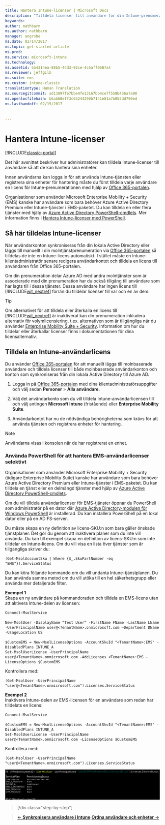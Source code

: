 ```yaml
---
title: Hantera Intune-licenser | Microsoft Docs
description: "Tilldela licenser till användare för din Intune-prenumeration"
keywords: 
author: nathbarn
ms.author: nathbarn
manager: angrobe
ms.date: 02/14/2017
ms.topic: get-started-article
ms.prod: 
ms.service: microsoft-intune
ms.technology: 
ms.assetid: bb4314ea-88b5-44d3-92ce-4c6aff0587a4
ms.reviewer: jeffgilb
ms.suite: ems
ms.custom: intune-classic
translationtype: Human Translation
ms.sourcegitcommit: ad13897fe7bbe4fe13167bb4ce7f558b436a7a90
ms.openlocfilehash: b6ab60eff3c65244290b7141e81a7b052dd790ed
ms.lasthandoff: 02/15/2017


---
```


# <a name="manage-intune-licenses"></a>Hantera Intune-licenser

[!INCLUDE[classic-portal](../includes/classic-portal.md)]

Det här avsnittet beskriver hur administratörer kan tilldela Intune-licenser till användare så att de kan hantera sina enheter.

Innan användarna kan logga in för att använda Intune-tjänsten eller registrera sina enheter för hantering måste du först tilldela varje användare en licens för Intune-prenumerationen med hjälp av [Office 365-portalen](http://go.microsoft.com/fwlink/p/?LinkId=698854).

Organisationer som använder Microsoft Enterprise Mobility + Security (EMS) kanske har användare som bara behöver Azure Active Directory Premium eller Intune-tjänster i EMS-paketet. Du kan tilldela en eller flera tjänster med hjälp av [Azure Active Directory PowerShell-cmdlets](https://msdn.microsoft.com/library/jj151815.aspx). Mer information finns i [Hantera Intune-licenser med PowerShell](start-with-a-paid-subscription-to-microsoft-intune-step-4-posh.md).

## <a name="how-intune-licenses-are-assigned"></a>Så här tilldelas Intune-licenser
När användarkonton synkroniseras från din lokala Active Directory eller läggs till manuellt i din molntjänstprenumeration via [Office 365-portalen](http://go.microsoft.com/fwlink/p/?LinkId=698854) så tilldelas de inte en Intune-licens automatiskt. I stället måste en Intune-klientadministratör senare redigera användarkontot och tilldela en licens till användaren från Office 365-portalen.

Om din prenumeration delar Azure AD med andra molntjänster som är associerade med din prenumeration har du också tillgång till användare som har lagts till i dessa tjänster. Dessa användare har ingen licens till [!INCLUDE[wit_nextref](../includes/wit_nextref_md.md)] förrän du tilldelar licenser till var och en av dem.

> [!TIP]
> Om alternativet för att tilldela eller återkalla en licens till [!INCLUDE[wit_nextref](../includes/wit_nextref_md.md)] är inaktiverat kan din prenumeration inkludera alternativ för volymlicensiering, t.ex. alternativen som är tillgängliga när du använder [Enterprise Mobility Suite + Security](https://www.microsoft.com/en-us/server-cloud/enterprise-mobility/overview.aspx). Information om hur du tilldelar eller återkallar licenser finns i dokumentationen för dina licensalternativ.

## <a name="assign-an-intune-user-license"></a>Tilldela en Intune-användarlicens

Du använder [Office 365-portalen](http://go.microsoft.com/fwlink/p/?LinkId=698854) för att manuellt lägga till molnbaserade användare och tilldela licenser till både molnbaserade användarkonton och konton som synkroniseras från din lokala Active Directory till Azure AD.

1.  Logga in på [Office 365-portalen](http://go.microsoft.com/fwlink/p/?LinkId=698854) med dina klientadministratörsuppgifter och välj sedan **Personer** > **Alla användare**.

2.  Välj det användarkonto som du vill tilldela Intune-användarlicensen till och välj antingen **Microsoft Intune** (fristående) eller **Enterprise Mobility Suite**.

3.  Användarkontot har nu de nödvändiga behörigheterna som krävs för att använda tjänsten och registrera enheter för hantering.

> [!NOTE]
> Användarna visas i konsolen när de har registrerat en enhet.

### <a name="use-powershell-to-selectively-manage-ems-user-licenses"></a>Använda PowerShell för att hantera EMS-användarlicenser selektivt
Organisationer som använder Microsoft Enterprise Mobility + Security (tidigare Enterprise Mobility Suite) kanske har användare som bara behöver Azure Active Directory Premium eller Intune-tjänster i EMS-paketet. Du kan tilldela en tjänst eller en delmängd tjänster med hjälp av [Azure Active Directory PowerShell-cmdlets](https://msdn.microsoft.com/library/jj151815.aspx).

Om du vill tilldela användarlicenser för EMS-tjänster öppnar du PowerShell som administratör på en dator där [Azure Active Directory-modulen för Windows PowerShell](https://msdn.microsoft.com/library/jj151815.aspx#bkmk_installmodule) är installerad. Du kan installera PowerShell på en lokal dator eller på en AD FS-server.

Du måste skapa en ny definition av licens-SKU:n som bara gäller önskade tjänstplaner. Det gör du genom att inaktivera planer som du inte vill använda. Du kan till exempel skapa en definition av licens-SKU:n som inte tilldelar en Intune-licens. Om du vill visa en lista över tjänster som är tillgängliga skriver du:

    (Get-MsolAccountSku | Where {$_.SkuPartNumber -eq "EMS"}).ServiceStatus

Du kan köra följande kommando om du vill undanta Intune-tjänstplanen. Du kan använda samma metod om du vill utöka till en hel säkerhetsgrupp eller använda mer detaljerade filter.

**Exempel 1**<br>
Skapa en ny användare på kommandoraden och tilldela en EMS-licens utan att aktivera Intune-delen av licensen:

    Connect-MsolService

    New-MsolUser -DisplayName “Test User” -FirstName FName -LastName LName -UserPrincipalName user@<TenantName>.onmicrosoft.com –Department DName -UsageLocation US

    $CustomEMS = New-MsolLicenseOptions -AccountSkuId "<TenantName>:EMS" -DisabledPlans INTUNE_A
    Set-MsolUserLicense -UserPrincipalName user@<TenantName>.onmicrosoft.com -AddLicenses <TenantName>:EMS -LicenseOptions $CustomEMS


Kontrollera med:

    (Get-MsolUser -UserPrincipalName "user@<TenantName>.onmicrosoft.com").Licenses.ServiceStatus

**Exempel 2**<br>
Inaktivera Intune-delen av EMS-licensen för en användare som redan har tilldelats en licens:

    Connect-MsolService

    $CustomEMS = New-MsolLicenseOptions -AccountSkuId "<TenantName>:EMS" -DisabledPlans INTUNE_A
    Set-MsolUserLicense -UserPrincipalName user@<TenantName>.onmicrosoft.com -LicenseOptions $CustomEMS

Kontrollera med:

    (Get-MsolUser -UserPrincipalName "user@<TenantName>.onmicrosoft.com").Licenses.ServiceStatus

![PoSH-AddLic-Verify](./media/posh-addlic-verify.png)

>[!div class="step-by-step"]

>[&larr; **Synkronisera användare i Intune**](.\start-with-a-paid-subscription-to-microsoft-intune-step-2.md)     [**Ordna användare och enheter** &rarr;](.\start-with-a-paid-subscription-to-microsoft-intune-step-5.md)  

